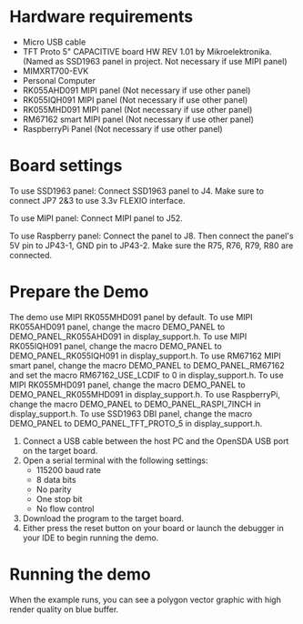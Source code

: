 Hardware requirements
===================
- Micro USB cable
- TFT Proto 5" CAPACITIVE board HW REV 1.01 by Mikroelektronika. (Named as SSD1963 panel in project. Not necessary if use MIPI panel)
- MIMXRT700-EVK
- Personal Computer
- RK055AHD091 MIPI panel (Not necessary if use other panel)
- RK055IQH091 MIPI panel (Not necessary if use other panel)
- RK055MHD091 MIPI panel (Not necessary if use other panel)
- RM67162 smart MIPI panel (Not necessary if use other panel)
- RaspberryPi Panel (Not necessary if use other panel)

Board settings
============
To use SSD1963 panel:
Connect SSD1963 panel to J4. Make sure to connect JP7 2&3 to use 3.3v FLEXIO interface.

To use MIPI panel:
Connect MIPI panel to J52.

To use Raspberry panel:
Connect the panel to J8. Then connect the panel's 5V pin to JP43-1, GND pin to JP43-2.
Make sure the R75, R76, R79, R80 are connected.

Prepare the Demo
===============
The demo use MIPI RK055MHD091 panel by default.
To use MIPI RK055AHD091 panel, change the macro DEMO_PANEL to DEMO_PANEL_RK055AHD091 in display_support.h.
To use MIPI RK055IQH091 panel, change the macro DEMO_PANEL to DEMO_PANEL_RK055IQH091 in display_support.h.
To use RM67162 MIPI smart panel, change the macro DEMO_PANEL to DEMO_PANEL_RM67162 and set the macro RM67162_USE_LCDIF to 0 in display_support.h.
To use MIPI RK055MHD091 panel, change the macro DEMO_PANEL to DEMO_PANEL_RK055MHD091 in display_support.h.
To use RaspberryPi, change the macro DEMO_PANEL to DEMO_PANEL_RASPI_7INCH in display_support.h.
To use SSD1963 DBI panel, change the macro DEMO_PANEL to DEMO_PANEL_TFT_PROTO_5 in display_support.h.

1.  Connect a USB cable between the host PC and the OpenSDA USB port on the target board.
2.  Open a serial terminal with the following settings:
    - 115200 baud rate
    - 8 data bits
    - No parity
    - One stop bit
    - No flow control
3.  Download the program to the target board.
4.  Either press the reset button on your board or launch the debugger in your IDE to begin running the demo.

Running the demo
===============
When the example runs, you can see a polygon vector graphic with high render quality on blue buffer.
